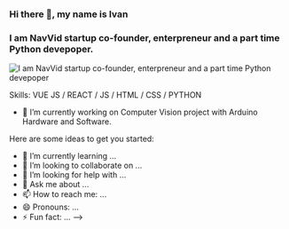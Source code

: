 ### Hi there 👋, my name is Ivan
### I am NavVid startup co-founder, enterpreneur and a part time Python devepoper.
![I am NavVid startup co-founder, enterpreneur and a part time Python devepoper](https://arturssmirnovs.github.io/github-profile-readme-generator/images/banner.png)

Skills: VUE JS / REACT / JS / HTML / CSS / PYTHON

- 🔭 I’m currently working on Computer Vision project with Arduino Hardware and Software. 


Here are some ideas to get you started:


- 🌱 I’m currently learning ...
- 👯 I’m looking to collaborate on ...
- 🤔 I’m looking for help with ...
- 💬 Ask me about ...
- 📫 How to reach me: ...
- 😄 Pronouns: ...
- ⚡ Fun fact: ...
-->
